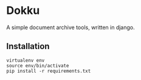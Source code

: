 Dokku
=====

A simple document archive tools, written in django.

Installation
------------

    virtualenv env
    source env/bin/activate
    pip install -r requirements.txt

